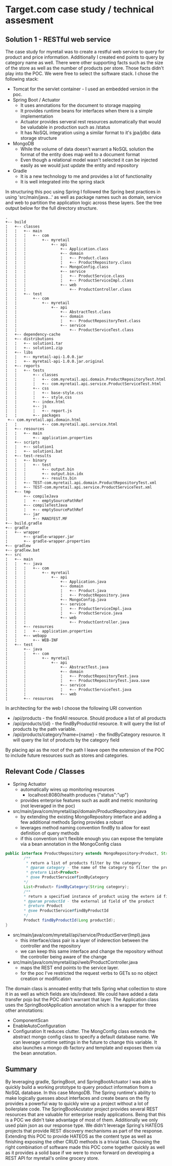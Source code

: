 # Target.com case study / technical assesment
## Solution 1 - RESTful web service

The case study for myretail was to create a restful web service to query for product and price information. Additionally I created end points to query by category name as well. There were other supporting facts 
such as the size of the store as well as the number of products per store. Those facts didn't play into the POC. We were free to select the software stack. I chose the following stack:

* Tomcat for the servlet container - I used an embedded version in the poc.
* Spring Boot / Actuator
  - It uses annotations for the document to storage mapping
  - It provides runtime beans for interfaces when there is a simple implementation
  - Actuator provides serveral rest resources automatically that would be valudable in production such as /status
  - It has NoSQL integration using a similar format to it's jpa/jdbc data storage structure
* MongoDB
  - While the volume of data doesn't warrant a NoSQL solution the format of the entity does map well to a document format
  - Even though a relational model wasn't selected it can be injected easily as we would just update the entity and repository
* Gradle
  - It is a new technology to me and provides a lot of functionality
  - It is well integrated into the spring stack
  
 In structuring this poc using Spring I followed the Spring best practices in using 'src/main/java...' as well as package names such as domain, service and web to partition the application logic across
 these layers. See the tree output below for the full directory structure.

```
.
+-- build
¦   +-- classes
¦   ¦   +-- main
¦   ¦   ¦   +-- com
¦   ¦   ¦       +-- myretail
¦   ¦   ¦           +-- api
¦   ¦   ¦               +-- Application.class
¦   ¦   ¦               +-- domain
¦   ¦   ¦               ¦   +-- Product.class
¦   ¦   ¦               ¦   +-- ProductRepository.class
¦   ¦   ¦               +-- MongoConfig.class
¦   ¦   ¦               +-- service
¦   ¦   ¦               ¦   +-- ProductService.class
¦   ¦   ¦               ¦   +-- ProductServiceImpl.class
¦   ¦   ¦               +-- web
¦   ¦   ¦                   +-- ProductController.class
¦   ¦   +-- test
¦   ¦       +-- com
¦   ¦           +-- myretail
¦   ¦               +-- api
¦   ¦                   +-- AbstractTest.class
¦   ¦                   +-- domain
¦   ¦                   ¦   +-- ProductRepositoryTest.class
¦   ¦                   +-- service
¦   ¦                       +-- ProductServiceTest.class
¦   +-- dependency-cache
¦   +-- distributions
¦   ¦   +-- solution1.tar
¦   ¦   +-- solution1.zip
¦   +-- libs
¦   ¦   +-- myretail-api-1.0.0.jar
¦   ¦   +-- myretail-api-1.0.0.jar.original
¦   +-- reports
¦   ¦   +-- tests
¦   ¦       +-- classes
¦   ¦       ¦   +-- com.myretail.api.domain.ProductRepositoryTest.html
¦   ¦       ¦   +-- com.myretail.api.service.ProductServiceTest.html
¦   ¦       +-- css
¦   ¦       ¦   +-- base-style.css
¦   ¦       ¦   +-- style.css
¦   ¦       +-- index.html
¦   ¦       +-- js
¦   ¦       ¦   +-- report.js
¦   ¦       +-- packages
 +-- com.myretail.api.domain.html
¦   ¦           +-- com.myretail.api.service.html
¦   +-- resources
¦   ¦   +-- main
¦   ¦       +-- application.properties
¦   +-- scripts
¦   ¦   +-- solution1
¦   ¦   +-- solution1.bat
¦   +-- test-results
¦   ¦   +-- binary
¦   ¦   ¦   +-- test
¦   ¦   ¦       +-- output.bin
¦   ¦   ¦       +-- output.bin.idx
¦   ¦   ¦       +-- results.bin
¦   ¦   +-- TEST-com.myretail.api.domain.ProductRepositoryTest.xml
¦   ¦   +-- TEST-com.myretail.api.service.ProductServiceTest.xml
¦   +-- tmp
¦       +-- compileJava
¦       ¦   +-- emptySourcePathRef
¦       +-- compileTestJava
¦       ¦   +-- emptySourcePathRef
¦       +-- jar
¦           +-- MANIFEST.MF
+-- build.gradle
+-- gradle
¦   +-- wrapper
¦       +-- gradle-wrapper.jar
¦       +-- gradle-wrapper.properties
+-- gradlew
+-- gradlew.bat
+-- src
¦   +-- main
¦   ¦   +-- java
¦   ¦   ¦   +-- com
¦   ¦   ¦       +-- myretail
¦   ¦   ¦           +-- api
¦   ¦   ¦               +-- Application.java
¦   ¦   ¦               +-- domain
¦   ¦   ¦               ¦   +-- Product.java
¦   ¦   ¦               ¦   +-- ProductRepository.java
¦   ¦   ¦               +-- MongoConfig.java
¦   ¦   ¦               +-- service
¦   ¦   ¦               ¦   +-- ProductServiceImpl.java
¦   ¦   ¦               ¦   +-- ProductService.java
¦   ¦   ¦               +-- web
¦   ¦   ¦                   +-- ProductController.java
¦   ¦   +-- resources
¦   ¦   ¦   +-- application.properties
¦   ¦   +-- webapp
¦   ¦       +-- WEB-INF
¦   +-- test
¦       +-- java
¦       ¦   +-- com
¦       ¦       +-- myretail
¦       ¦           +-- api
¦       ¦               +-- AbstractTest.java
¦       ¦               +-- domain
¦       ¦               ¦   +-- ProductRepositoryTest.java
¦       ¦               ¦   +-- ProductRepositoryTest.java.save
¦       ¦               +-- service
¦       ¦               ¦   +-- ProductServiceTest.java
¦       ¦               +-- web
¦       +-- resources
```

In architecting for the web I choose the following URI convention

* /api/products - the findAll resource. Should produce a list of all products
* /api/products/{id} - the findByProductId resource. It will query the list of products by the path variable.
* /api/products/category?name={name} - the findByCategory resource. It will query the list of products by the category field

By placing api as the root of the path I leave open the extension of the POC to include future resources such as stores and categories. 

## Relevant Code / Classes

* Spring Actuator
  - automatically wires up monitoring resources
    - localhost:8080/health produces {"status":"up"}
  - provides enterprise features such as audit and metric monitoring (not leveraged in the poc)
* src/main/java/com/myretail/api/domain/ProductRepository.java
  - by extending the existing MongoRepository interface and adding a few additional methods Spring provides a robust
  - leverages method naming convention findBy<fieldname><modifiers> to allow for east definition of query methods
  - if this convention isn't flexible enough you can expose the template via a bean annotation in the MongoConfig class
  
```java 
public interface ProductRepository extends MongoRepository<Product, String> {
        /**
         * return a list of products filter by the category
         * @param category - the name of the category to filter the product list with
         * @return List<Product>
         * @see ProductService#findByCategory
        */
        List<Product> findByCategory(String category);
        /**
        * return a specified instance of product using the extern id field
        * @param productId - the external id field of the product
        * @return Product
        * @see ProductService#findByProductId
        */
        Product findByProductId(Long productId);
}
```

* src/main/java/com/myretail/api/service/ProductServer(Impl).java
  - this interface/class pair is a layer of inderection between the controller and the repository
  - we can keep this same interface and change the repository without the controller being aware of the change
* src/main/java/com/myretail/api/web/ProductController.java
  - maps the REST end points to the service layer.
  - for the poc I've restricted the request verbs to GETs so no object creation or modification

The domain class is annoated entity that tells Spring what collection to store it in as well as which fields are ids/indexed. We could have
added a data transfer pojo but the POC didn't warrant that layer. The Application class uses the SpringBootApplication annotation which is a wrapper for three other annotations:
- ComponentScan
- EnableAutoConfiguration
- Configuration
It reduces clutter. The MongConfig class extends the abstract mongo config class to specify a default database name. We can leverage runtime settings in the future to change this variable. It also launches
a mongo db factory and template and exposes them via the bean annotation.

## Summary
By leveraging gradle, SpringBoot, and SpringBootActuator I was able to quickly build a working prototype to query product information from a NoSQL database. In this case MongoDB. The Spring runtime's
ability to make logically guesses about interfaces and create beans on the fly provides a powerful way to quickly wire up a project without a lot of boilerplate code. The SpringBootAcutator project provides several REST resources
that are valuable for enterprise ready applications. Being that this is a POC we didn't take advantage of most of them. Additionally we only used plain json as our response type. We didn't leverage Spring's HATEOS projects that provide
REST discovery mechanisms as part of the response. Extending this POC to provide HATEOS as the content type as well as finishing exposing the other CRUD methods is a trivial task. 
Choosing the right combination of software made this POC come together quickly as well as it provides a solid base if we were to move forward on developing a REST API for myretail's online grocery store.
